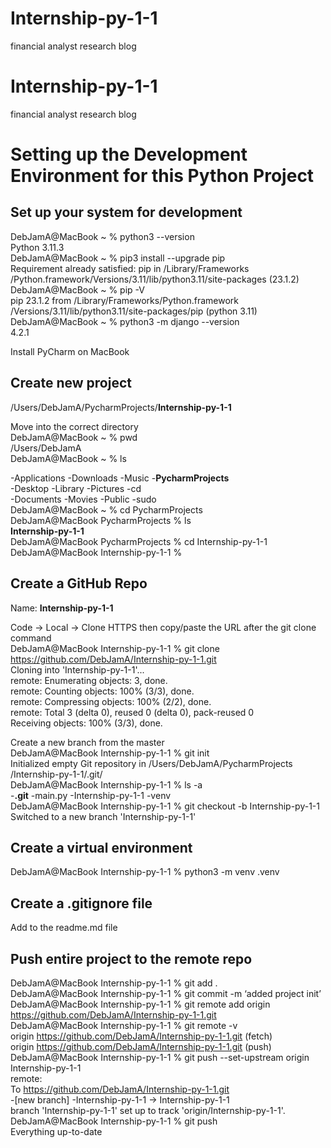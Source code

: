# Internship-py-1-1
financial analyst research blog

# Internship-py-1-1
financial analyst research blog

# Setting up the Development Environment for this Python Project  

## Set up your system for development  
DebJamA@MacBook ~ % python3 --version  
Python 3.11.3  
DebJamA@MacBook ~ % pip3 install --upgrade pip  
Requirement already satisfied: pip in /Library/Frameworks  
/Python.framework/Versions/3.11/lib/python3.11/site-packages (23.1.2)  
DebJamA@MacBook ~ % pip -V  
pip 23.1.2 from /Library/Frameworks/Python.framework  
/Versions/3.11/lib/python3.11/site-packages/pip (python 3.11)  
DebJamA@MacBook ~ % python3 -m django --version  
4.2.1  

Install PyCharm on MacBook  

## Create new project
/Users/DebJamA/PycharmProjects/**Internship-py-1-1**  

Move into the correct directory  
DebJamA@MacBook ~ % pwd  
/Users/DebJamA  
DebJamA@MacBook ~ % ls  

-Applications -Downloads -Music -**PycharmProjects**  
-Desktop -Library -Pictures -cd  
-Documents -Movies -Public -sudo  
DebJamA@MacBook ~ % cd PycharmProjects  
DebJamA@MacBook PycharmProjects % ls  
**Internship-py-1-1**  
DebJamA@MacBook PycharmProjects % cd Internship-py-1-1  
DebJamA@MacBook Internship-py-1-1 %  

## Create a GitHub Repo  
Name: **Internship-py-1-1**  

Code → Local → Clone HTTPS then copy/paste the URL after the git clone command  
DebJamA@MacBook Internship-py-1-1 % git clone https://github.com/DebJamA/Internship-py-1-1.git  
Cloning into 'Internship-py-1-1'...  
remote: Enumerating objects: 3, done.  
remote: Counting objects: 100% (3/3), done.  
remote: Compressing objects: 100% (2/2), done.  
remote: Total 3 (delta 0), reused 0 (delta 0), pack-reused 0  
Receiving objects: 100% (3/3), done.  

Create a new branch from the master  
DebJamA@MacBook Internship-py-1-1 % git init  
Initialized empty Git repository in /Users/DebJamA/PycharmProjects  
/Internship-py-1-1/.git/  
DebJamA@MacBook Internship-py-1-1 % ls -a  
-**.git** -main.py -Internship-py-1-1 -venv  
DebJamA@MacBook Internship-py-1-1 % git checkout -b Internship-py-1-1  
Switched to a new branch 'Internship-py-1-1'  

## Create a virtual environment  
DebJamA@MacBook Internship-py-1-1 % python3 -m venv .venv  

## Create a .gitignore file  
Add to the readme.md file  

## Push entire project to the remote repo  
DebJamA@MacBook Internship-py-1-1 % git add .  
DebJamA@MacBook Internship-py-1-1 % git commit -m ‘added project init’  
DebJamA@MacBook Internship-py-1-1 % git remote add origin https://github.com/DebJamA/Internship-py-1-1.git  
DebJamA@MacBook Internship-py-1-1 % git remote -v  
origin	https://github.com/DebJamA/Internship-py-1-1.git (fetch)  
origin	https://github.com/DebJamA/Internship-py-1-1.git (push)  
DebJamA@MacBook Internship-py-1-1 %  git push --set-upstream origin Internship-py-1-1  
remote:   
To https://github.com/DebJamA/Internship-py-1-1.git  
-[new branch] -Internship-py-1-1 -> Internship-py-1-1  
branch 'Internship-py-1-1' set up to track 'origin/Internship-py-1-1'.  
DebJamA@MacBook Internship-py-1-1 % git push  
Everything up-to-date  
